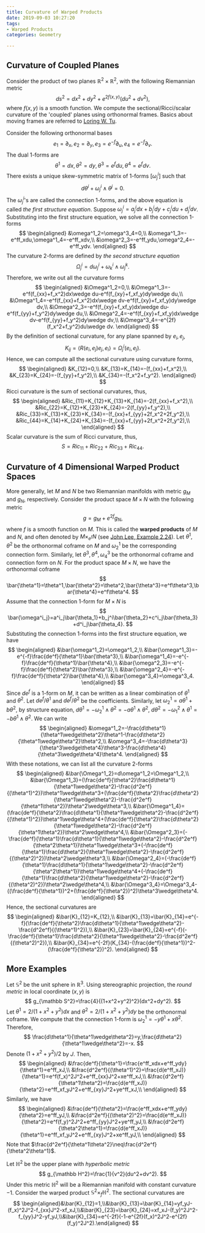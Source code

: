 ```yaml
---
title: Curvature of Warped Products
date: 2019-09-03 10:27:20
tags:
- Warped Products
categories: Geometry

---
```


## Curvature of Coupled Planes

Consider the product of two planes $\mathbb R^2\times\mathbb R^2$, with the following Riemannian metric
$$
ds^2=dx^2+dy^2+e^{2f(x,y)}(du^2+dv^2),
$$
where $f(x,y)$ is a smooth function. We compute the sectional/Ricci/scalar curvature of the 'coupled' planes using orthonormal frames. Basics about moving frames are referred to [Loring W. Tu](https://link.springer.com/book/10.1007/978-3-319-55084-8).    

<!--more-->

Consider the following orthonormal bases
$$
e_1=\partial_x,e_2=\partial_y,e_3=e^{-f}\partial_u,e_4=e^{-f}\partial_v.
$$
The dual 1-forms are 
$$
\theta^1=dx,\theta^2=dy,\theta^3=e^{f}du,\theta^4=e^fdv.
$$
There exists a unique skew-symmetric matrix of 1-forms $[\omega^i_j]$ such that
$$
d\theta^i+\omega^i_j\wedge\theta^j=0.
$$
The $\omega^i_j$'s are called the connection 1-forms, and the above equation is called *the first structure equation*. Suppose $\omega^i_j=a^i_jdx+b^i_jdy+c^i_jdu+d^i_jdv$. Substituting into the first structure equation, we solve all the connection 1-forms
$$
\begin{aligned}
&\omega^1_2=\omega^3_4=0,\\
&\omega^1_3=-e^ff_xdu,\omega^1_4=-e^ff_xdv,\\
&\omega^2_3=-e^ff_ydu,\omega^2_4=-e^ff_ydv.
\end{aligned}
$$
The curvature 2-forms are defined by *the second structure equation*
$$
\Omega^i_j=d\omega^i_j+\omega^i_k\wedge\omega^k_j.
$$
Therefore, we write out all the curvature forms
$$
\begin{aligned}
&\Omega^1_2=0,\\
&\Omega^1_3=-e^f(f_{xx}+f_x^2)dx\wedge du-e^f(f_{xy}+f_xf_y)dy\wedge du,\\
&\Omega^1_4=-e^f(f_{xx}+f_x^2)dx\wedge dv-e^f(f_{xy}+f_xf_y)dy\wedge dv,\\
&\Omega^2_3=-e^f(f_{xy}+f_xf_y)dx\wedge du-e^f(f_{yy}+f_y^2)dy\wedge du,\\
&\Omega^2_4=-e^f(f_{xy}+f_xf_y)dx\wedge dv-e^f(f_{yy}+f_y^2)dy\wedge dv,\\
&\Omega^3_4=-e^{2f}(f_x^2+f_y^2)du\wedge dv.
\end{aligned}
$$
By the definition of sectional curvature, for any plane spanned by $e_i,e_j$,
$$
K_{ij}=\langle R(e_i,e_j)e_j,e_i\rangle=\Omega_j^i(e_i,e_j).
$$
Hence, we can compute all the sectional curvature using curvature forms,
$$
\begin{aligned}
&K_{12}=0,\\
&K_{13}=K_{14}=-(f_{xx}+f_x^2),\\
&K_{23}=K_{24}=-(f_{yy}+f_y^2),\\
&K_{34}=-(f_x^2+f_y^2).
\end{aligned}
$$
Ricci curvature is the sum of sectional curvatures, thus,
$$
\begin{aligned}
&Ric_{11}=K_{12}+K_{13}+K_{14}=-2(f_{xx}+f_x^2),\\
&Ric_{22}=K_{12}+K_{23}+K_{24}=-2(f_{yy}+f_y^2),\\
&Ric_{33}=K_{13}+K_{23}+K_{34}=-(f_{xx}+f_{yy}+2f_x^2+2f_y^2),\\
&Ric_{44}=K_{14}+K_{24}+K_{34}=-(f_{xx}+f_{yy}+2f_x^2+2f_y^2),\\
\end{aligned}
$$
Scalar curvature is the sum of Ricci curvature, thus,
$$
S=Ric_{11}+Ric_{22}+Ric_{33}+Ric_{44}.
$$


## Curvature of 4 Dimensional Warped Product Spaces

More generally, let $M$ and $N$ be two Riemannian manifolds with metric $g_M$ and $g_N$, respectively. Consider the product space $M\times N$ with the following metric
$$
g=g_M+e^{2f}g_N,
$$
where $f$ is a smooth function on $M$. This is called the **warped products** of $M$ and $N$, and often denoted by $M\times_{e^f}N$ (see [John Lee, Example 2.24](https://max.book118.com/html/2019/0228/6024223150002012.shtm)).  Let $\theta^1,\theta^2$ be the orthonormal coframe on $M$ and $\omega^1_2$ be the corresponding connection form. Similarly, let $\theta^3,\theta^4,\omega^3_4$ be the orthonormal coframe and connection form on $N$. For the product space $M\times N$, we have the orthonormal coframe
$$
\bar{\theta^1}=\theta^1,\bar{\theta^2}=\theta^2,\bar{\theta^3}=e^f\theta^3,\bar{\theta^4}=e^f\theta^4.
$$
Assume that the connection 1-form for $M\times N$ is
$$
\bar{\omega^i_j}=a^i_j\bar{\theta_1}+b_j^i\bar{\theta_2}+c^i_j\bar{\theta_3}+d^i_j\bar{\theta_4}.
$$
Substituting the connection 1-forms into the first structure equation, we have
$$
\begin{aligned}
&\bar{\omega^1_2}=\omega^1_2,\\
&\bar{\omega^1_3}=-e^{-f}\frac{de^f}{\theta^1}\bar{\theta^3},\\
&\bar{\omega^1_4}=-e^{-f}\frac{de^f}{\theta^1}\bar{\theta^4},\\
&\bar{\omega^2_3}=-e^{-f}\frac{de^f}{\theta^2}\bar{\theta^3},\\
&\bar{\omega^2_4}=-e^{-f}\frac{de^f}{\theta^2}\bar{\theta^4},\\
&\bar{\omega^3_4}=\omega^3_4.
\end{aligned}
$$
Since $de^f$ is a 1-form on $M$, it can be written as a linear combination of $\theta^1$ and $\theta^2$. Let $de^f/\theta^1$ and $de^f/\theta^2$ be the coefficients. Similarly, let $\omega^1_2=a\theta^1+b\theta^2$, by structure equation, $d\theta^1=-\omega^1_2\wedge\theta^2=-a\theta^1\wedge\theta^2$, $d\theta^2=-\omega^2_1\wedge\theta^1=-b\theta^1\wedge\theta^2$. We can write 
$$
\begin{aligned}
&\omega^1_2=-\frac{d\theta^1}{\theta^1\wedge\theta^2}\theta^1-\frac{d\theta^2}{\theta^1\wedge\theta^2}\theta^2,\\
&\omega^3_4=-\frac{d\theta^3}{\theta^3\wedge\theta^4}\theta^3-\frac{d\theta^4}{\theta^3\wedge\theta^4}\theta^4.
\end{aligned}
$$
With these notations, we can list all the curvature 2-forms 
$$
\begin{aligned}
&\bar{\Omega^1_2}=d\omega^1_2=\Omega^1_2,\\
&\bar{\Omega^1_3}=(\frac{de^f}{\theta^2}\frac{d\theta^1}{\theta^1\wedge\theta^2}-\frac{d^2e^f}{(\theta^1)^2})\theta^1\wedge\theta^3+(\frac{de^f}{\theta^2}\frac{d\theta^2}{\theta^1\wedge\theta^2}-\frac{d^2e^f}{\theta^1\theta^2})\theta^2\wedge\theta^3,\\
&\bar{\Omega^1_4}=(\frac{de^f}{\theta^2}\frac{d\theta^1}{\theta^1\wedge\theta^2}-\frac{d^2e^f}{(\theta^1)^2})\theta^1\wedge\theta^4+(\frac{de^f}{\theta^2}\frac{d\theta^2}{\theta^1\wedge\theta^2}-\frac{d^2e^f}{\theta^1\theta^2})\theta^2\wedge\theta^4,\\
&\bar{\Omega^2_3}=(-\frac{de^f}{\theta^1}\frac{d\theta^1}{\theta^1\wedge\theta^2}-\frac{d^2e^f}{\theta^2\theta^1})\theta^1\wedge\theta^3+(-\frac{de^f}{\theta^1}\frac{d\theta^2}{\theta^1\wedge\theta^2}-\frac{d^2e^f}{(\theta^2)^2})\theta^2\wedge\theta^3,\\
&\bar{\Omega^2_4}=(-\frac{de^f}{\theta^1}\frac{d\theta^1}{\theta^1\wedge\theta^2}-\frac{d^2e^f}{\theta^2\theta^1})\theta^1\wedge\theta^4+(-\frac{de^f}{\theta^1}\frac{d\theta^2}{\theta^1\wedge\theta^2}-\frac{d^2e^f}{(\theta^2)^2})\theta^2\wedge\theta^4,\\
&\bar{\Omega^3_4}=\Omega^3_4-((\frac{de^f}{\theta^1})^2+(\frac{de^f}{\theta^2})^2)\theta^3\wedge\theta^4.
\end{aligned}
$$
Hence, the sectional curvatures are 
$$
\begin{aligned}
&\bar{K}_{12}=K_{12},\\
&\bar{K}_{13}=\bar{K}_{14}=e^{-f}(\frac{de^f}{\theta^2}\frac{d\theta^1}{\theta^1\wedge\theta^2}-\frac{d^2e^f}{(\theta^1)^2}),\\
&\bar{K}_{23}=\bar{K}_{24}=e^{-f}(-\frac{de^f}{\theta^1}\frac{d\theta^2}{\theta^1\wedge\theta^2}-\frac{d^2e^f}{(\theta^2)^2}),\\
&\bar{K}_{34}=e^{-2f}(K_{34}-(\frac{de^f}{\theta^1})^2-(\frac{de^f}{\theta^2})^2).
\end{aligned}
$$


## More Examples

Let $\mathbb S^2$ be the unit sphere in $\mathbb R^3$. Using stereographic projection, the *round metric* in local coordinate $(x,y)$ is 
$$
g_{\mathbb S^2}=\frac{4}{(1+x^2+y^2)^2}(dx^2+dy^2).
$$
Let $\theta^1=2/(1+x^2+y^2)dx$ and $\theta^2=2/(1+x^2+y^2)dy$ be the orthonormal coframe. We compute that the connection 1-form is $\omega^1_2=-y\theta^1+x\theta^2$. Therefore, 
$$
\frac{d\theta^1}{\theta^1\wedge\theta^2}=y,\frac{d\theta^2}{\theta^1\wedge\theta^2}=-x.
$$
Denote $(1+x^2+y^2)/2$ by $J$. Then,
$$
\begin{aligned}
&\frac{de^f}{\theta^1}=\frac{e^ff_xdx+e^ff_ydy}{\theta^1}=e^ff_xJ,\\
&\frac{d^2e^f}{(\theta^1)^2}=\frac{d(e^ff_xJ)}{\theta^1}=e^f(f_x)^2J^2+e^ff_{xx}J^2+xe^ff_xJ,\\
&\frac{d^2e^f}{\theta^1\theta^2}=\frac{d(e^ff_xJ)}{\theta^2}=e^ff_xf_yJ^2+e^ff_{xy}J^2+ye^ff_xJ,\\
\end{aligned}
$$
Similarly, we have
$$
\begin{aligned}
&\frac{de^f}{\theta^2}=\frac{e^ff_xdx+e^ff_ydy}{\theta^2}=e^ff_yJ,\\
&\frac{d^2e^f}{(\theta^2)^2}=\frac{d(e^ff_xJ)}{\theta^2}=e^f(f_y)^2J^2+e^ff_{yy}J^2+ye^ff_yJ,\\
&\frac{d^2e^f}{\theta^2\theta^1}=\frac{d(e^ff_xJ)}{\theta^1}=e^ff_xf_yJ^2+e^ff_{xy}J^2+xe^ff_yJ,\\
\end{aligned}
$$
Note that $\frac{d^2e^f}{\theta^1\theta^2}\neq\frac{d^2e^f}{\theta^2\theta^1}$. 

Let $\mathbb H^2$ be the upper plane with *hyperbolic metric*  
$$
g_{\mathbb H^2}=\frac{1}{v^2}(du^2+dv^2).
$$
Under this metric $\mathbb H^2$ will be a Riemannian manifold with constant curvature $-1$. Consider the warped product $\mathbb S^2\times_f \mathbb H^2$. The sectional curvatures are 
$$
\begin{aligned}&\bar{K}_{12}=1,\\&\bar{K}_{13}=\bar{K}_{14}=yf_yJ-(f_x)^2J^2-f_{xx}J^2-xf_xJ,\\&\bar{K}_{23}=\bar{K}_{24}=xf_xJ-(f_y)^2J^2-f_{yy}J^2-yf_yJ,\\&\bar{K}_{34}=e^{-2f}(-1-e^{2f}(f_x)^2J^2-e^{2f}(f_y)^2J^2).\end{aligned}
$$
